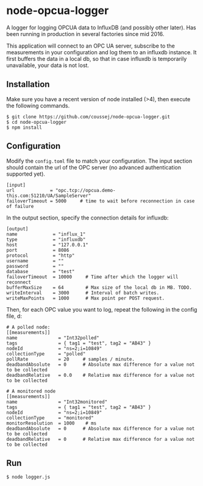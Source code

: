 # node-opcua-logger
A logger for logging OPCUA data to InfluxDB (and possibly other later). Has been running in production in several factories since mid 2016.

This application will connect to an OPC UA server, subscribe to the measurements in your configuration and log them to an influxdb instance. It first buffers the data in a local db, so that in case influxdb is temporarily unavailable, your data is not lost.

## Installation

Make sure you have a recent version of node installed (>4), then execute the following commands.

```
$ git clone https://github.com/coussej/node-opcua-logger.git
$ cd node-opcua-logger
$ npm install
```

## Configuration

Modify the `config.toml` file to match your configuration. The input section should contain the url of the OPC server (no advanced authentication supported yet).

```
[input]
url             = "opc.tcp://opcua.demo-this.com:51210/UA/SampleServer"
failoverTimeout = 5000     # time to wait before reconnection in case of failure
```

In the output section, specify the connection details for influxdb:

```
[output]
name             = "influx_1"
type             = "influxdb"
host             = "127.0.0.1"
port             = 8086
protocol         = "http"
username         = ""
password         = ""
database         = "test"
failoverTimeout  = 10000     # Time after which the logger will reconnect
bufferMaxSize    = 64        # Max size of the local db in MB. TODO.
writeInterval    = 3000      # Interval of batch writes.
writeMaxPoints   = 1000      # Max point per POST request.
```

Then, for each OPC value you want to log, repeat the following in the config file, d:

```
# A polled node:
[[measurements]]
name               = "Int32polled"
tags               = { tag1 = "test", tag2 = "AB43" }
nodeId             = "ns=2;i=10849"
collectionType     = "polled"
pollRate           = 20     # samples / minute.
deadbandAbsolute   = 0      # Absolute max difference for a value not to be collected
deadbandRelative   = 0.0    # Relative max difference for a value not to be collected

# A monitored node
[[measurements]]
name               = "Int32monitored"
tags               = { tag1 = "test", tag2 = "AB43" }
nodeId             = "ns=2;i=10849"
collectionType     = "monitored"
monitorResolution  = 1000    # ms 
deadbandAbsolute   = 0 		# Absolute max difference for a value not to be collected
deadbandRelative   = 0    	# Relative max difference for a value not to be collected
```

## Run

```
$ node logger.js
```
